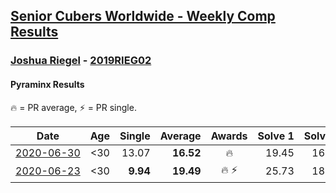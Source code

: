 <style>table {white-space: nowrap;}</style>

## [Senior Cubers Worldwide - Weekly Comp Results](/scw-comp/results/)
### [Joshua Riegel](README.md) - [2019RIEG02](https://www.worldcubeassociation.org/persons/2019RIEG02?event=pyram)
#### Pyraminx Results

<span style="white-space: nowrap;">🔥 = PR average</span>, <span style="white-space: nowrap;">⚡ = PR single</span>.

| Date | Age | Single | Average | Awards | Solve 1 | Solve 2 | Solve 3 | Solve 4 | Solve 5 | Video |
| :--: | :--: | --: | --: | :--: | --: | --: | --: | --: | --: | :-- |
| [2020-06-30](../../results/2020-06-30/pyram.md) | <30 | 13.07 | **16.52** | 🔥 | 19.45 | 16.54 | 13.07 | 24.53 | 13.58 | [Link](https://www.facebook.com/events/1716512181834525/permalink/1720012624817814/) |
| [2020-06-23](../../results/2020-06-23/pyram.md) | <30 | **9.94** | **19.49** | 🔥 ⚡ | 25.73 | 18.61 | 18.81 | 21.04 | **9.94** | [Link](https://www.facebook.com/events/1618516681636159/permalink/1623946524426508/) |


<!-- Global site tag (gtag.js) - Google Analytics -->
<script async src="https://www.googletagmanager.com/gtag/js?id=UA-86348435-3"></script>
<script>window.dataLayer = window.dataLayer || []; function gtag() {dataLayer.push(arguments);} gtag('js', new Date()); gtag('config', 'UA-86348435-3');</script>
